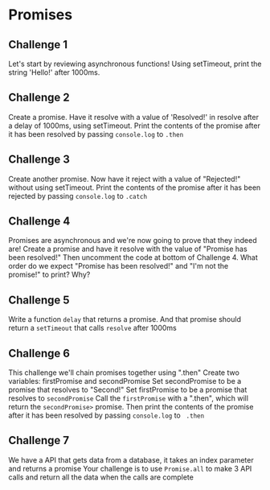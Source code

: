 # Promises

## Challenge 1

Let's start by reviewing asynchronous functions! Using setTimeout, print the string 'Hello!' after 1000ms.

## Challenge 2

Create a promise. Have it resolve with a value of 'Resolved!' in resolve after a delay of 1000ms, using setTimeout. Print the contents of the promise after it has been resolved by passing ```console.log``` to ```.then```

## Challenge 3

Create another promise. Now have it reject with a value of "Rejected!" without using setTimeout. Print the contents of the promise after it has been rejected by passing ```console.log``` to ```.catch```

## Challenge 4

Promises are asynchronous and we're now going to prove that they indeed are! Create a promise and have it resolve with the value of "Promise has been resolved!" Then uncomment the code at bottom of Challenge 4. What order do we expect "Promise has been resolved!" and "I'm not the promise!" to print? Why?

## Challenge 5

Write a function ```delay``` that returns a promise. And that promise should return a ```setTimeout``` that calls ```resolve``` after 1000ms

## Challenge 6

This challenge we'll chain promises together using ".then" Create two variables: firstPromise and secondPromise Set secondPromise to be a promise that resolves to "Second!" Set firstPromise to be a promise that resolves to ```secondPromise``` Call the ```firstPromise``` with a ".then", which will return the ```secondPromise>``` promise. Then print the contents of the promise after it has been resolved by passing ```console.log``` to ``` .then```

## Challenge 7

We have a API that gets data from a database, it takes an index parameter and returns a promise Your challenge is to use ```Promise.all``` to make 3 API calls and return all the data when the calls are complete